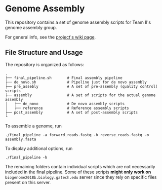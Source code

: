 # Genome Assembly

This repository contains a set of genome assembly scripts for Team II's genome assembly group. 

For general info, see the [project's wiki page](http://www.compgenomics2018.biosci.gatech.edu/Team_II_Genome_Assembly_Group).

## File Structure and Usage

The repository is organized as follows:

    .
    ├── final_pipeline.sh       # Final assembly pipeline
    ├── de_novo.sh              # Pipeline just for de novo assembly
    ├── pre_assebly             # A set of pre-assembly (quality control) scripts
    ├── assembly                # A set of scripts for the actual genome assembly
    │   ├── de_novo             # De novo assembly scripts
    │   ├── reference           # Reference assembly scripts
    ├── post_assembly           # A set of post-assembly scripts
    └

To assemble a genome, run

    ./final_pipeline -a forward_reads.fastq -b reverse_reads.fastq -o assembly.fasta

To display additional options, run

    ./final_pipeline -h

The remaining folders contain individual scripts which are not necessarily included in the final pipeline. Some of these scripts **might only work on** `biogenome2018b.biology.gatech.edu` server since they rely on specific files present on this server.
